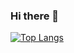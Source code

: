 ### Hi there 👋 
<!--
**ezerinz/ezerinz** is a ✨ _special_ ✨ repository because its `README.md` (this file) appears on your GitHub profile. -->
[![Top Langs](https://github-readme-stats.vercel.app/api/top-langs/?username=ezerinz&show_icons=true&count_private=true&layout=compact&bg_color=30,e96443,904e95&title_color=fff&text_color=fff&theme=buefy)](https://github.com/anuraghazra/github-readme-stats)

